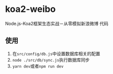 # koa2-weibo
Node.js-Koa2框架生态实战－从零模拟新浪微博 代码
## 使用
1. 在`src/config/db.js`中设置数据库相关的配置
2. `node ./src/db/sync.js`执行数据库同步
3. `yarn dev`或者`npm run dev`